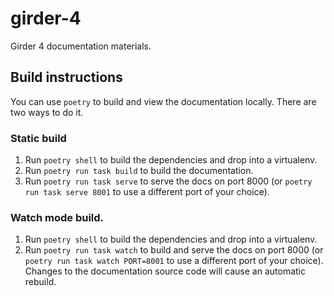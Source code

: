 # girder-4

Girder 4 documentation materials.

## Build instructions

You can use `poetry` to build and view the documentation locally. There are two
ways to do it.


### Static build

1. Run `poetry shell` to build the dependencies and drop into a virtualenv.
2. Run `poetry run task build` to build the documentation.
3. Run `poetry run task serve` to serve the docs on port 8000 (or `poetry run
   task serve 8001` to use a different port of your choice).

### Watch mode build.

1. Run `poetry shell` to build the dependencies and drop into a virtualenv.
2. Run `poetry run task watch` to build and serve the docs on port 8000 (or
   `poetry run task watch PORT=8001` to use a different port of your choice).
   Changes to the documentation source code will cause an automatic rebuild.
